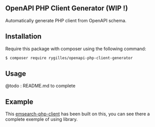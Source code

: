 ## OpenAPI PHP Client Generator (WIP !)

Automatically generate PHP client from OpenAPI schema.

## Installation

Require this package with composer using the following command:

```sh
$ composer require rygilles/openapi-php-client-generator
```

## Usage

@todo : README.md to complete

## Example

This [emsearch-php-client](https://github.com/emsearch/emsearch-php-client) has been built on this, you can see there a complete exemple of using library.